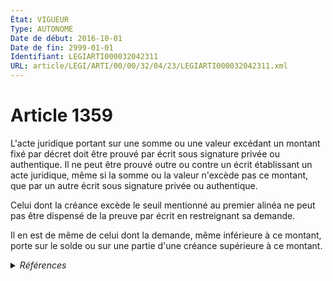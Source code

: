```yaml
---
État: VIGUEUR
Type: AUTONOME
Date de début: 2016-10-01
Date de fin: 2999-01-01
Identifiant: LEGIARTI000032042311
URL: article/LEGI/ARTI/00/00/32/04/23/LEGIARTI000032042311.xml
---
```


<h1>Article 1359</h1>

L'acte juridique portant sur une somme ou une valeur excédant un montant fixé
par décret doit être prouvé par écrit sous signature privée ou authentique. Il
ne peut être prouvé outre ou contre un écrit établissant un acte juridique, même
si la somme ou la valeur n'excède pas ce montant, que par un autre écrit sous
signature privée ou authentique.<br />

Celui dont la créance excède le seuil mentionné au premier alinéa ne peut pas
être dispensé de la preuve par écrit en restreignant sa demande.<br />

Il en est de même de celui dont la demande, même inférieure à ce montant, porte
sur le solde ou sur une partie d'une créance supérieure à ce montant.


<details>
  <summary><em>Références</em></summary>

  <h2>Articles faisant référence à l'article</h2>
  
  <ul>
    <li>
      <a href="https://legal.tricoteuses.fr//redirection/LEGIARTI000032006595?vers=git&vers=legifrance">Ordonnance n° 2016-131 du 10 février 2016 portant réforme du droit des contrats, du régime général et de la preuve des obligations - article 4 ENTIEREMENT_MODIF</a> MODIFIE source
    </li>
  </ul>
  
  <h2>Références faites par l'article</h2>
  
  <ul>
    <li>
      1980-07-15 CITATION cible <a href="https://legal.tricoteuses.fr//redirection/LEGIARTI000033202239?vers=git&vers=legifrance">Décret n°80-533 du 15 juillet 1980 pris pour l'application de l'article 1341 du code civil - article 1 AUTONOME VIGUEUR, en vigueur depuis le 2016-10-01</a>
    </li>
    <li>
      1998-09-02 CITATION cible <a href="https://legal.tricoteuses.fr//redirection/LEGIARTI000032043133?vers=git&vers=legifrance">Ordonnance n° 98-774 du 2 septembre 1998 portant extension et adaptation aux départements, collectivités territoriales et territoires d'outre-mer de dispositions concernant le droit civil, le droit commercial et certaines activités libérales - article 1 AUTONOME VIGUEUR, en vigueur depuis le 2016-10-01</a>
    </li>
    <li>
      2016-02-10 MODIFIE cible <a href="https://legal.tricoteuses.fr//redirection/LEGIARTI000032006595?vers=git&vers=legifrance">Ordonnance n° 2016-131 du 10 février 2016 portant réforme du droit des contrats, du régime général et de la preuve des obligations - article 4 ENTIEREMENT_MODIF</a>
    </li>
    <li>
      2021-05-05 CITATION cible <a href="https://legal.tricoteuses.fr//redirection/LEGIARTI000047941076?vers=git&vers=legifrance">Arrêté du 5 mai 2021 portant nomenclature des pièces justificatives des dépenses de l'Etat - article Annexe AUTONOME MODIFIE, en vigueur du 2023-08-07 au 2023-12-06</a>
    </li>
    <li>
      2999-01-01 CONCORDANCE source <a href="https://legal.tricoteuses.fr//redirection/LEGIARTI000006438186?vers=git&vers=legifrance">Code civil - article 1341 AUTONOME MODIFIE, en vigueur du 1980-07-13 au 2016-10-01</a>
    </li>
    <li>
      2999-01-01 CONCORDANCE source <a href="https://legal.tricoteuses.fr//redirection/LEGIARTI000006438247?vers=git&vers=legifrance">Code civil - article 1343 AUTONOME MODIFIE, en vigueur du 1980-07-13 au 2016-10-01</a>
    </li>
    <li>
      2999-01-01 CONCORDANCE source <a href="https://legal.tricoteuses.fr//redirection/LEGIARTI000006438267?vers=git&vers=legifrance">Code civil - article 1344 AUTONOME MODIFIE, en vigueur du 1980-07-13 au 2016-10-01</a>
    </li>
    <li>
      2999-01-01 CITATION cible <a href="https://legal.tricoteuses.fr//redirection/LEGIARTI000032042664?vers=git&vers=legifrance">Code civil - article 1924 AUTONOME VIGUEUR, en vigueur depuis le 2016-10-01</a>
    </li>
    <li>
      2999-01-01 CITATION cible <a href="https://legal.tricoteuses.fr//redirection/LEGIARTI000032042660?vers=git&vers=legifrance">Code civil - article 1950 AUTONOME VIGUEUR, en vigueur depuis le 2016-10-01</a>
    </li>
    <li>
      2999-01-01 CITATION cible <a href="https://legal.tricoteuses.fr//redirection/LEGIARTI000032042977?vers=git&vers=legifrance">Code de la propriété intellectuelle - article L131-2 AUTONOME VIGUEUR, en vigueur depuis le 2016-10-01</a>
    </li>
    <li>
      CODIFICATION source Loi 1804-02-07
    </li>
  </ul>
</details>
